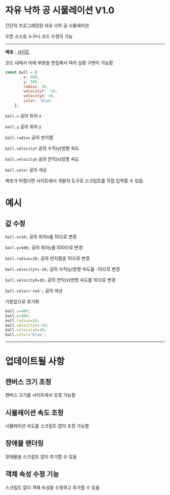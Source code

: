 # 자유 낙하 공 시물레이션 V1.0
간단히 프로그래밍된 자유 낙하 공 시물레이션

오픈 소스로 누구나 코드 수정이 가능
***
**배포** : [사이트](http://blue-ball-simulation.kro.kr)

코드 내에서 아래 부분을 편집해서 여러 상황 구현이 가능함
```javascript
const ball = {
        x: 400,
        y: 300,
        radius: 20,
        velocityY: -10,
        velocityX: 10,
        color: 'blue'
    };
```
`ball.x` 공의 위치 x

`ball.y` 공의 위치 y

`ball.radius` 공의 반지름

`ball.velocityY` 공의 수직(y)방향 속도

`ball.velocityX` 공의 연직(x)방향 속도

`ball.color` 공의 색상

배포가 어렵다면 사이트에서 개발자 도구로 스크립트를 직접 입력할 수 있음.
# 예시

## 값 수정

`ball.x=10;` 공의 위치x를 10으로 변경

`ball.y=500;` 공의 위치y를 500으로 변경

`ball.radius=10;` 공의 반지름을 10으로 변경

`ball.velocityY=-10;` 공의 수직(y)방향 속도를 -10으로 변경

`ball.velocityX=10;` 공의 연직(x)방향 속도를 10으로 변경

`ball.color='red';` 공의 색상

기본값으로 초기화

```javascript
ball.x=400;
ball.y=300;
ball.radius=20;
ball.velocityY=-10;
ball.velocityX=10;
ball.color='blue';
```
***
# 업데이트될 사항

## 캔버스 크기 조정

캔버스 크기를 사이트에서 조정 가능함

## 시뮬레이션 속도 조정

시뮬레이션 속도를 스크립트 없이 조정 가능함

## 장애물 랜더링

장애물을 스크립트 없이 추가할 수 있음

## 객채 속성 수정 기능

스크립트 없이 객채 속성을 수정하고 추가할 수 있음



